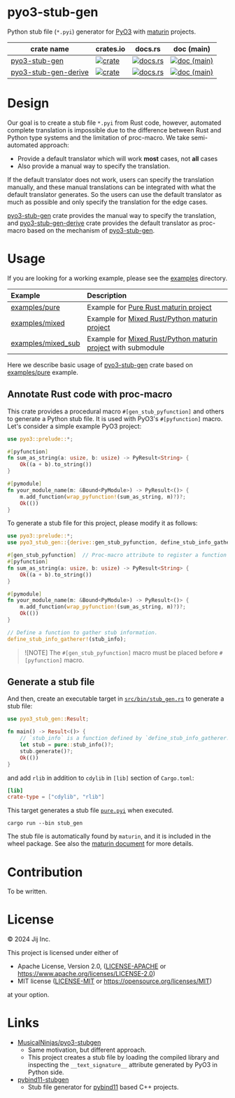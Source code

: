 # pyo3-stub-gen

Python stub file (`*.pyi`) generator for [PyO3] with [maturin] projects.

[PyO3]: https://github.com/PyO3/pyo3
[maturin]: https://github.com/PyO3/maturin

| crate name | crates.io | docs.rs | doc (main) |
| --- | --- | --- | --- |
| [pyo3-stub-gen] | [![crate](https://img.shields.io/crates/v/pyo3-stub-gen.svg)](https://crates.io/crates/pyo3-stub-gen)  | [![docs.rs](https://docs.rs/pyo3-stub-gen/badge.svg)](https://docs.rs/pyo3-stub-gen) | [![doc (main)](https://img.shields.io/badge/doc-main-blue?logo=github)](https://jij-inc.github.io/pyo3-stub-gen/pyo3_stub_gen/index.html) |
| [pyo3-stub-gen-derive] | [![crate](https://img.shields.io/crates/v/pyo3-stub-gen-derive.svg)](https://crates.io/crates/pyo3-stub-gen-derive)  | [![docs.rs](https://docs.rs/pyo3-stub-gen-derive/badge.svg)](https://docs.rs/pyo3-stub-gen-derive) | [![doc (main)](https://img.shields.io/badge/doc-main-blue?logo=github)](https://jij-inc.github.io/pyo3-stub-gen/pyo3_stub_gen_derive/index.html) |

[pyo3-stub-gen]: ./pyo3-stub-gen/
[pyo3-stub-gen-derive]: ./pyo3-stub-gen-derive/

# Design
Our goal is to create a stub file `*.pyi` from Rust code, however,
automated complete translation is impossible due to the difference between Rust and Python type systems and the limitation of proc-macro.
We take semi-automated approach:

- Provide a default translator which will work **most** cases, not **all** cases
- Also provide a manual way to specify the translation.

If the default translator does not work, users can specify the translation manually,
and these manual translations can be integrated with what the default translator generates.
So the users can use the default translator as much as possible and only specify the translation for the edge cases.

[pyo3-stub-gen] crate provides the manual way to specify the translation,
and [pyo3-stub-gen-derive] crate provides the default translator as proc-macro based on the mechanism of [pyo3-stub-gen].

# Usage

If you are looking for a working example, please see the [examples](./examples/) directory.

| Example          | Description |
|:-----------------|:------------|
| [examples/pure]  | Example for [Pure Rust maturin project](https://www.maturin.rs/project_layout#pure-rust-project) |
| [examples/mixed] | Example for [Mixed Rust/Python maturin project](https://www.maturin.rs/project_layout#mixed-rustpython-project) |
| [examples/mixed_sub] | Example for [Mixed Rust/Python maturin project](https://www.maturin.rs/project_layout#mixed-rustpython-project) with submodule |

[examples/pure]: ./examples/pure/
[examples/mixed]: ./examples/mixed/
[examples/mixed_sub]: ./examples/mixed_sub/

Here we describe basic usage of [pyo3-stub-gen] crate based on [examples/pure] example.

## Annotate Rust code with proc-macro

This crate provides a procedural macro `#[gen_stub_pyfunction]` and others to generate a Python stub file.
It is used with PyO3's `#[pyfunction]` macro. Let's consider a simple example PyO3 project:

```rust
use pyo3::prelude::*;

#[pyfunction]
fn sum_as_string(a: usize, b: usize) -> PyResult<String> {
    Ok((a + b).to_string())
}

#[pymodule]
fn your_module_name(m: &Bound<PyModule>) -> PyResult<()> {
    m.add_function(wrap_pyfunction!(sum_as_string, m)?)?;
    Ok(())
}
```

To generate a stub file for this project, please modify it as follows:

```rust
use pyo3::prelude::*;
use pyo3_stub_gen::{derive::gen_stub_pyfunction, define_stub_info_gatherer};

#[gen_stub_pyfunction]  // Proc-macro attribute to register a function to stub file generator.
#[pyfunction]
fn sum_as_string(a: usize, b: usize) -> PyResult<String> {
    Ok((a + b).to_string())
}

#[pymodule]
fn your_module_name(m: &Bound<PyModule>) -> PyResult<()> {
    m.add_function(wrap_pyfunction!(sum_as_string, m)?)?;
    Ok(())
}

// Define a function to gather stub information.
define_stub_info_gatherer!(stub_info);
```

> ![NOTE]
> The `#[gen_stub_pyfunction]` macro must be placed before `#[pyfunction]` macro.

## Generate a stub file

And then, create an executable target in [`src/bin/stub_gen.rs`](./examples/pure/src/bin/stub_gen.rs) to generate a stub file:

```rust
use pyo3_stub_gen::Result;

fn main() -> Result<()> {
    // `stub_info` is a function defined by `define_stub_info_gatherer!` macro.
    let stub = pure::stub_info()?;
    stub.generate()?;
    Ok(())
}
```

and add `rlib` in addition to `cdylib` in `[lib]` section of `Cargo.toml`:

```toml
[lib]
crate-type = ["cdylib", "rlib"]
```

This target generates a stub file [`pure.pyi`](./examples/pure/pure.pyi) when executed.

```shell
cargo run --bin stub_gen
```

The stub file is automatically found by `maturin`, and it is included in the wheel package. See also the [maturin document](https://www.maturin.rs/project_layout#adding-python-type-information) for more details.

# Contribution
To be written.

# License

© 2024 Jij Inc.

This project is licensed under either of

- Apache License, Version 2.0, ([LICENSE-APACHE](LICENSE-APACHE) or <https://www.apache.org/licenses/LICENSE-2.0>)
- MIT license ([LICENSE-MIT](LICENSE-MIT) or <https://opensource.org/licenses/MIT>)

at your option.

# Links

- [MusicalNinjas/pyo3-stubgen](https://github.com/MusicalNinjas/pyo3-stubgen)
  - Same motivation, but different approach.
  - This project creates a stub file by loading the compiled library and inspecting the `__text_signature__` attribute generated by PyO3 in Python side.
- [pybind11-stubgen](https://github.com/sizmailov/pybind11-stubgen)
  - Stub file generator for [pybind11](https://github.com/pybind/pybind11) based C++ projects.
